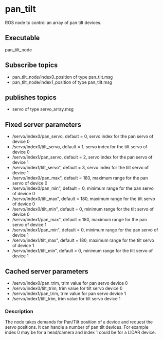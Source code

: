 # pan_tilt
ROS node to control an array of pan tilt devices.
## Executable
pan_tilt_node
## Subscribe topics
- pan_tilt_node/index0_position of type pan_tilt.msg
- pan_tilt_node/index1_position of type pan_tilt.msg
## publishes topics 
- servo of type servo_array.msg
## Fixed server parameters
- /servo/index0/pan_servo, default = 0, servo index for the pan servo of device 0
- /servo/index0/tilt_servo, default = 1, servo index for the tilt servo of device 0
- /servo/index1/pan_servo, default = 2, servo index for the pan servo of device 1
- /servo/index1/tilt_servo", default = 3, servo index for the tilt servo of device 1
- /servo/index0/pan_max", default = 180, maximum range for the pan servo of device 0
- /servo/index0/pan_min", default = 0, minimum range for the pan servo of device 0
- /servo/index0/tilt_max", default = 180, maximum range for the tilt servo of device 0
- /servo/index0/tilt_min", default = 0, minimum range for the tilt servo of device 0
- /servo/index1/pan_max", default = 180, maximum range for the pan servo of device 1
- /servo/index1/pan_min", default = 0, minimum range for the pan servo of device 1
- /servo/index1/tilt_max", default = 180, maximum range for the tilt servo of device 1
- /servo/index1/tilt_min", default = 0, minimum range for the tilt servo of device 1
## Cached server parameters
- /servo/index0/pan_trim, trim value for pan servo device 0
- /servo/index0/tilt_trim, trim value for tilt servo device 0
- /servo/index1/pan_trim, trim value for pan servo device 1
- /servo/index1/tilt_trim, trim value for tilt servo device 1
### Description
The node takes demands for Pan/Tilt position of a device and request the servo positions.
It can handle a number of pan tilt devices. For example index 0 may be for a head/camera and index 1 could be for a LIDAR device.

